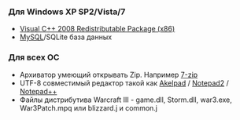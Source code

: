 ### Для Windows  XP SP2/Vista/7

- <a href="http://www.microsoft.com/downloads/details.aspx?familyid=9B2DA534-3E03-4391-8A4D-074B9F2BC1BF&displaylang=en">Visual C++ 2008 Redistributable Package (x86)</a>
- <a href="http://dev.mysql.com/downloads/mysql/">MySQL</a>/SQLite база данных

### Для всех ОС

- Архиватор умеющий открывать Zip. Например [7-zip](http://www.7-zip.org/download.html)
- UTF-8 совместимый редактор такой как [Akelpad](http://akelpad.sourceforge.net/ru/download.php) / [Notepad2](http://www.flos-freeware.ch/zip/notepad2.zip) / [Notepad++](http://notepad-plus.sourceforge.net/ru/download.php?lang=ru)
- Файлы дистрибутива Warcraft III - game.dll, Storm.dll, war3.exe, War3Patch.mpq или blizzard.j и common.j